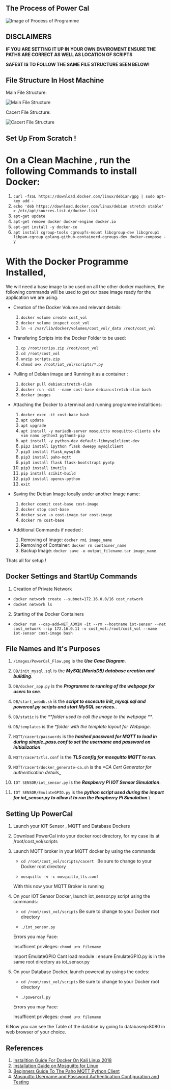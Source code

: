 ##  The Process of Power Cal

![Image of Process of Programme](https://github.com/Serade12/PowerCal/blob/main/Images/PowerCal_Flow.png)

## DISCLAIMERS

**IF YOU ARE SETTING IT UP IN YOUR OWN ENVIROMENT ENSURE THE PATHS ARE CORRECT AS WELL AS LOCATION OF SCRIPTS** 

**SAFEST IS TO FOLLOW THE SAME FILE STRUCTURE SEEN BELOW!** 

## File Structure In Host Machine
 Main File Structure:
 
![Main File Structure](https://github.com/Serade12/PowerCal/blob/main/Images/main_file_structure.JPG)

Cacert File Structure:

![Cacert File Structure](https://github.com/Serade12/PowerCal/blob/main/Images/cacert_file_structure.JPG)

## Set Up From Scratch ! 

# On a Clean Machine , run the following Commands to install Docker: 

1. `curl -fsSL https://download.docker.com/linux/debian/gpg | sudo apt-key add -`
2. `echo 'deb https://download.docker.com/linux/debian stretch stable' > /etc/apt/sources.list.d/docker.list`
3. `apt-get update`
4. `apt-get remove docker docker-engine docker.io`
5. `apt-get install -y docker-ce`
6. `apt install cgroup-tools cgroupfs-mount libcgroup-dev libcgroup1 libpam-cgroup golang-github-containerd-cgroups-dev docker-compose -y`

# With the Docker Programme Installed,
We will need a base image to be used on all the other docker machines, the following commands will be used to get our base image ready for the application we are using.

- Creation of the Docker Volume and relevant details:
  1. `docker volume create cost_vol`
  2. `docker volume inspect cost_vol`
  3. `ln -s /var/lib/docker/volumes/cost_vol/_data /root/cost_vol`
  

- Transfering Scripts into the Docker Folder to be used:
  1. `cp /root/scrips.zip /root/cost_vol`
  2. `cd /root/cost_vol`
  3. `unzip scripts.zip`
  4. `chmod u+x /root/iot_vol/scripts/*.py`
 
 
- Pulling of Debian image and Running it as a container :
  1. `docker pull debian:stretch-slim`
  2. `docker run -dit --name cost-base debian:stretch-slim bash`
  3. `docker images`


- Attaching the Docker to a terminal and running programme installtions: 
  1. `docker exec -it cost-base bash`
  2. `apt update`
  3. `apt upgrade`
  4. `apt install -y mariadb-server mosquitto mosquitto-clients ufw vim nano python3 python3-pip`
  5. `apt install -y python-dev default-libmysqlclient-dev`
  6. `pip3 install ipython flask dweepy mysqlclient`
  7. `pip3 install flask_mysqldb`
  8. `pip3 install paho-mqtt`
  9. `pip3 install flask flask-bootstrap4 pyotp`
  10. `pip3 install imutils`
  11. `pip install scikit-build`
  12. `pip3 install opencv-python`
  13. `exit`


- Saving the Debian Image locally under another Image name:
  1. `docker commit cost-base cost-image`
  2. `docker stop cost-base`
  3. `docker save -o cost-image.tar cost-image`
  4. `docker rm cost-base`


- Additional Commands if needed :
  1. Removing of Image: 
      `docker rmi image_name`
  2. Removing of Container:
      `docker rm container_name`
  3. Backup Image:
      `docker save -o output_filename.tar image_name`
      
      
 Thats all for setup !
 
 ## Docker Settings and StartUp Commands 
 
 1. Creation of Private Network 
   - `docker network create --subnet=172.16.0.0/16 cost_network`
   - `docket network ls`
 
 2. Starting of the Docker Containers 
   - `docker run --cap-add=NET_ADMIN -it --rm --hostname iot-sensor --net cost_network --ip 172.16.0.11 -v cost_vol:/root/cost_vol --name iot-sensor cost-image bash`
 
 
 ## File Names and It's Purposes
 1. `/images/PowerCal_Flow.png` is the _**Use Case Diagram**_.
 
 2. `DB/init_mysql.sql` is the _**MySQL(MariaDB) database creation and building**_.
 
 3. `DB/docker_app.py` is the _**Programme to running of the webpage for users to see**_. 
 
 4. `DB/start_webdb.sh` is the _**script to excecute init_mysql.sql and powercal.py scripts and start MySQL services.**_.
 
 5. `DB/static` is the  _**folder used to call the image to the webpage **_.
 
 6. `DB/templates` is the _**folder with the template layout for Webpage*_. 
 
 7. `MQTT/cacert/passwords` is the _**hashed password for MQTT to load in during simple_pass.conf to set the username and password on initialization**_.
 
 8. `MQTT/cacert/tls.conf` is the _**TLS config for mosquitto MQTT to run**_.
 
 9. `MQTT/cacert/docker_generate-ca.sh` is the _**CA Cert Generator for authentication details*__
 
 10. `IOT SENSOR/iot_sensor.py` is the _**Raspberry Pi IOT Sensor Simulation**_.
 
 11. `IOT SENSOR/EmulateGPIO.py` is the  _**python script used during the import for iot_sensor.py to allow it to run the Raspberry Pi Simulation**_.\
 
  
 ## Setting Up PowerCal
 
 1. Launch your IOT Sensor , MQTT and Database Dockers
 
 2. Download PowerCal into your docker root directory, for my case its at /root/cost_vol/scripts
 
 3. Launch MQTT broker in your MQTT docker by using the commands:
    - `cd /root/cost_vol/scripts/cacert ` Be sure to change to your Docker root directory 
    
    - `mosquitto -v -c mosquitto_tls.conf`
    
    With this now your MQTT Broker is running
    
 4. On your IOT Sensor Docker, launch iot_sensor.py script using the commands:
    - `cd /root/cost_vol/scripts` Be sure to change to your Docker root directory 
    
    - `./iot_sensor.py`
  
    Errors you may Face: 
    
    Insufficent privileges: `chmod u+x filename`
    
    Import EmulateGPIO Cant load module : ensure EmulateGPIO.py is in the same root directory as iot_sensor.py 
 
 5. On your Database Docker, launch powercal.py usings the codes: 
    - `cd /root/cost_vol/scripts` Be sure to change to your Docker root directory 
    
    - `./powercal.py`  
    
    Errors you may Face: 
    
    Insufficent privileges: `chmod u+x filename`
 
 6.Now you can see the Table of the databse by going to databaseip:8080 in web browser of your choice. 
 

 ## References
 1. [Installtion Guide For Docker On Kali Linux 2018](https://medium.com/@calypsobronte/installing-docker-in-kali-linux-2018-1-ef3a8ce3648)
 2. [Installation Guide on Mosquitto for Linux](http://www.steves-internet-guide.com/install-mosquitto-linux/)
 3. [Beginners Guide To The Paho MQTT Python Client](http://www.steves-internet-guide.com/into-mqtt-python-client/)
 4. [Mosquitto Username and Password Authentication Configuration and Testing](http://www.steves-internet-guide.com/mqtt-username-password-example/)
 

